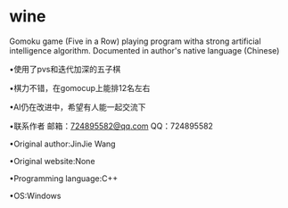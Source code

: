 # wine
Gomoku game (Five in a Row) playing program witha strong artificial intelligence algorithm. Documented in author's native language (Chinese)

•使用了pvs和迭代加深的五子棋

•棋力不错，在gomocup上能排12名左右

•AI仍在改进中，希望有人能一起交流下

•联系作者 邮箱：724895582@qq.com QQ：724895582

•Original author:JinJie Wang

•Original website:None

•Programming language:C++

•OS:Windows



